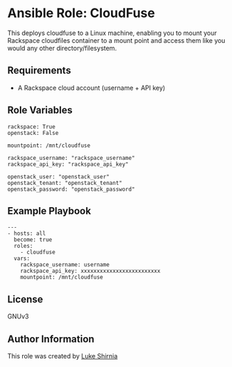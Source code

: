 Ansible Role: CloudFuse
=========

This deploys cloudfuse to a Linux machine, enabling you to mount your Rackspace cloudfiles container to a mount point and access them like you would any other directory/filesystem.

Requirements
------------

- A Rackspace cloud account (username + API key)

Role Variables
--------------

```
rackspace: True
openstack: False

mountpoint: /mnt/cloudfuse

rackspace_username: "rackspace_username"
rackspace_api_key: "rackspace_api_key"

openstack_user: "openstack_user"
openstack_tenant: "openstack_tenant"
openstack_password: "openstack_password"
```


Example Playbook
----------------

```
---
- hosts: all
  become: true
  roles:
    - cloudfuse
  vars:
    rackspace_username: username
    rackspace_api_key: xxxxxxxxxxxxxxxxxxxxxxxxx
    mountpoint: /mnt/cloudfuse
```

License
-------

GNUv3

Author Information
------------------

This role was created by [Luke Shirnia](https://shirnia.com)
